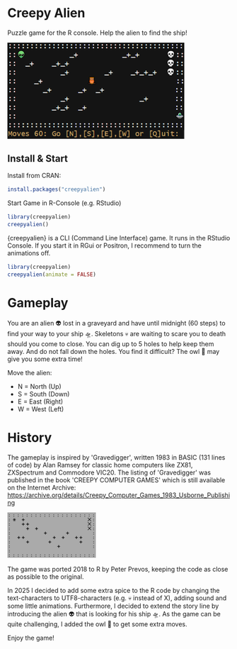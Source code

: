 # Creepy Alien

Puzzle game for the R console. Help the alien to find the ship!

<img src="man/figures/creepyalien-gameplay-rstudio.png" alt="gameplay creepyalien" width="400">

## Install & Start

Install from CRAN:

```r
install.packages("creepyalien")
```

Start Game in R-Console (e.g. RStudio)

```r
library(creepyalien)
creepyalien()
```

{creepyalien} is a CLI (Command Line Interface) game. It runs in the RStudio Console. 
If you start it in RGui or Positron, I recommend to turn the animations off.

```r
library(creepyalien)
creepyalien(animate = FALSE)
```

# Gameplay

You are an alien 👽 lost in a graveyard and have until midnight (60 steps) to find your way to your ship 🛸. Skeletons 💀 are waiting to scare you to death should you come to close. You can dig up to 5 holes to help keep them away. And do not fall down the holes. You find it difficult? The owl 🦉 may give you some extra time!

Move the alien:

* N = North (Up)
* S = South (Down)
* E = East  (Right)
* W = West  (Left)

# History 

The gameplay is inspired by 'Gravedigger', written 1983 in BASIC (131 lines of code) by Alan Ramsey for classic home computers like ZX81, ZXSpectrum and Commodore VIC20. The listing of 'Gravedigger' was published in the book 'CREEPY COMPUTER GAMES' which is still available on the Internet Archive: 
<https://archive.org/details/Creepy_Computer_Games_1983_Usborne_Publishing>

<img src="man/figures/gravedigger-original.png" alt="gameplay gravedigger" width="200">

The game was ported 2018 to R by Peter Prevos, keeping the code as close as possible to the original.

In 2025 I decided to add some extra spice to the R code by changing the text-characters to UTF8-characters (e.g. 💀 instead of X), adding sound and some little animations. Furthermore, I decided to extend the story line by introducing the alien 👽 that is looking for his ship 🛸. As the game can be quite challenging, I added the owl 🦉 to get some extra moves.

Enjoy the game!


